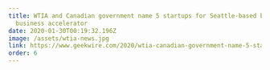 ```yaml
---
title: WTIA and Canadian government name 5 startups for Seattle-based blockchain
  business accelerator
date: 2020-01-30T00:19:32.196Z
image: /assets/wtia-news.jpg
link: https://www.geekwire.com/2020/wtia-canadian-government-name-5-startups-seattle-based-blockchain-business-accelerator/
order: 6
---
```

